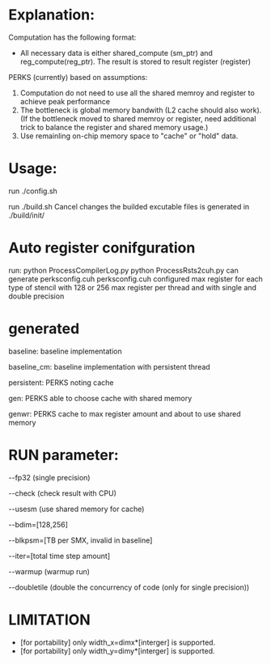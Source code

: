 # Explanation:
 Computation has the following format:
  - All necessary data is either shared_compute (sm_ptr) and reg_compute(reg_ptr). The result is stored to result register (register)

 PERKS (currently) based on assumptions:
  1. Computation do not need to use all the shared memroy and register to achieve peak performance
  2. The bottleneck is global memory bandwith (L2 cache should also work). (If the bottleneck moved to shared memroy or register, need additional trick to balance the register and shared memory usage.) 
  3. Use remainling on-chip memory space to "cache" or "hold" data.

 # Usage:
  run ./config.sh 
  
  run ./build.sh
  Cancel changes
  the builded excutable files is generated in ./build/init/
  
 # Auto register conifguration
run:
  python ProcessCompilerLog.py
  python ProcessRsts2cuh.py
can generate perksconfig.cuh
perksconfig.cuh configured max register for each type of stencil with 128 or 256 max register per thread and with single and double precision
# generated
 baseline:    baseline implementation
 
 baseline_cm: baseline implementation with persistent thread
 
 persistent:  PERKS noting cache
 
 gen:         PERKS able to choose cache with shared memory
 
 genwr:       PERKS cache to max register amount and about to use shared memory 

# RUN parameter:
--fp32 (single precision)

--check (check result with CPU)

--usesm (use shared memory for cache)

--bdim=[128,256]

--blkpsm=[TB per SMX, invalid in baseline]

--iter=[total time step amount]

--warmup (warmup run)

--doubletile (double the concurrency of code (only for single precision))

 # LIMITATION 
- [for portability] only width_x=dimx*[interger] is supported. 
- [for portability] only width_y=dimy*[interger] is supported. 

